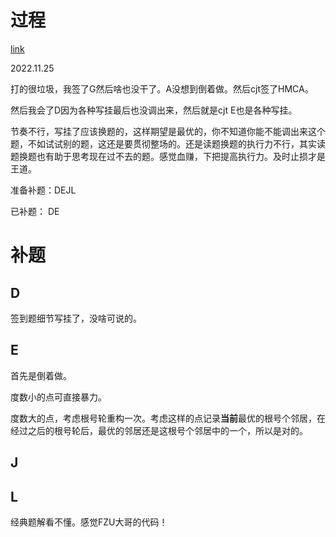 # 过程

[link](https://codeforces.com/gym/104065)

2022.11.25

打的很垃圾，我签了G然后啥也没干了。A没想到倒着做。然后cjt签了HMCA。

然后我会了D因为各种写挂最后也没调出来，然后就是cjt E也是各种写挂。

节奏不行，写挂了应该换题的，这样期望是最优的，你不知道你能不能调出来这个题，不如试试别的题，这还是要贯彻整场的。还是读题换题的执行力不行，其实读题换题也有助于思考现在过不去的题。感觉血赚，下把提高执行力。及时止损才是王道。

准备补题：DEJL

已补题： DE



# 补题

## D

签到题细节写挂了，没啥可说的。

## E

首先是倒着做。

度数小的点可直接暴力。

度数大的点，考虑根号轮重构一次。考虑这样的点记录**当前**最优的根号个邻居，在经过之后的根号轮后，最优的邻居还是这根号个邻居中的一个，所以是对的。

## J


## L

经典题解看不懂。感觉FZU大哥的代码！